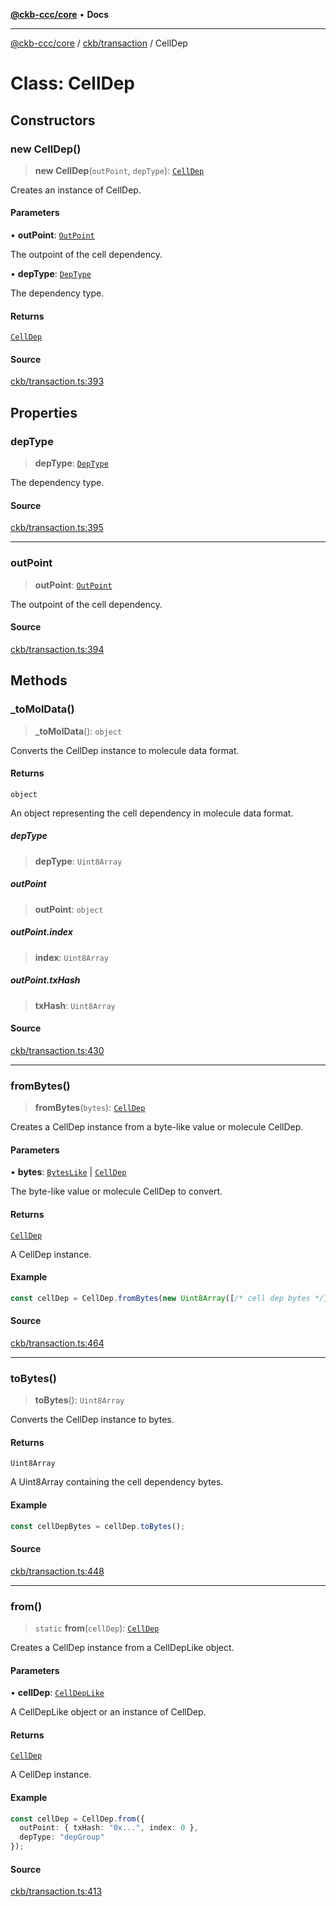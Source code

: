 [**@ckb-ccc/core**](README.md) • **Docs**

***

[@ckb-ccc/core](README.md) / [ckb/transaction](ckb.transaction.md) / CellDep

# Class: CellDep

## Constructors

### new CellDep()

> **new CellDep**(`outPoint`, `depType`): [`CellDep`](ckb.transaction.Class.CellDep.md)

Creates an instance of CellDep.

#### Parameters

• **outPoint**: [`OutPoint`](ckb.transaction.Class.OutPoint.md)

The outpoint of the cell dependency.

• **depType**: [`DepType`](ckb.transaction.Type.DepType.md)

The dependency type.

#### Returns

[`CellDep`](ckb.transaction.Class.CellDep.md)

#### Source

[ckb/transaction.ts:393](https://github.com/SpectreMercury/ccc/blob/1b34760fdeb60ebebc0a7e641c12ef11dff1e7d0/packages/core/src/ckb/transaction.ts#L393)

## Properties

### depType

> **depType**: [`DepType`](ckb.transaction.Type.DepType.md)

The dependency type.

#### Source

[ckb/transaction.ts:395](https://github.com/SpectreMercury/ccc/blob/1b34760fdeb60ebebc0a7e641c12ef11dff1e7d0/packages/core/src/ckb/transaction.ts#L395)

***

### outPoint

> **outPoint**: [`OutPoint`](ckb.transaction.Class.OutPoint.md)

The outpoint of the cell dependency.

#### Source

[ckb/transaction.ts:394](https://github.com/SpectreMercury/ccc/blob/1b34760fdeb60ebebc0a7e641c12ef11dff1e7d0/packages/core/src/ckb/transaction.ts#L394)

## Methods

### \_toMolData()

> **\_toMolData**(): `object`

Converts the CellDep instance to molecule data format.

#### Returns

`object`

An object representing the cell dependency in molecule data format.

##### depType

> **depType**: `Uint8Array`

##### outPoint

> **outPoint**: `object`

##### outPoint.index

> **index**: `Uint8Array`

##### outPoint.txHash

> **txHash**: `Uint8Array`

#### Source

[ckb/transaction.ts:430](https://github.com/SpectreMercury/ccc/blob/1b34760fdeb60ebebc0a7e641c12ef11dff1e7d0/packages/core/src/ckb/transaction.ts#L430)

***

### fromBytes()

> **fromBytes**(`bytes`): [`CellDep`](ckb.transaction.Class.CellDep.md)

Creates a CellDep instance from a byte-like value or molecule CellDep.

#### Parameters

• **bytes**: [`BytesLike`](bytes.Type.BytesLike.md) \| [`CellDep`](ckb.molecule.advanced.generated.Class.CellDep.md)

The byte-like value or molecule CellDep to convert.

#### Returns

[`CellDep`](ckb.transaction.Class.CellDep.md)

A CellDep instance.

#### Example

```typescript
const cellDep = CellDep.fromBytes(new Uint8Array([/* cell dep bytes */]));
```

#### Source

[ckb/transaction.ts:464](https://github.com/SpectreMercury/ccc/blob/1b34760fdeb60ebebc0a7e641c12ef11dff1e7d0/packages/core/src/ckb/transaction.ts#L464)

***

### toBytes()

> **toBytes**(): `Uint8Array`

Converts the CellDep instance to bytes.

#### Returns

`Uint8Array`

A Uint8Array containing the cell dependency bytes.

#### Example

```typescript
const cellDepBytes = cellDep.toBytes();
```

#### Source

[ckb/transaction.ts:448](https://github.com/SpectreMercury/ccc/blob/1b34760fdeb60ebebc0a7e641c12ef11dff1e7d0/packages/core/src/ckb/transaction.ts#L448)

***

### from()

> `static` **from**(`cellDep`): [`CellDep`](ckb.transaction.Class.CellDep.md)

Creates a CellDep instance from a CellDepLike object.

#### Parameters

• **cellDep**: [`CellDepLike`](ckb.transaction.Type.CellDepLike.md)

A CellDepLike object or an instance of CellDep.

#### Returns

[`CellDep`](ckb.transaction.Class.CellDep.md)

A CellDep instance.

#### Example

```typescript
const cellDep = CellDep.from({
  outPoint: { txHash: "0x...", index: 0 },
  depType: "depGroup"
});
```

#### Source

[ckb/transaction.ts:413](https://github.com/SpectreMercury/ccc/blob/1b34760fdeb60ebebc0a7e641c12ef11dff1e7d0/packages/core/src/ckb/transaction.ts#L413)
